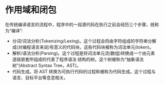 # 作用域和闭包

在传统编译语言的流程中，程序中的一段源代码在执行之前会经历三个步骤，统称为“编译”:

- 分词/词法分析(Tokenizing/Lexing)。这个过程会将由字符组成的字符串分解成(对编程语言来说)有意义的代码块，这些代码块被称为词法单元(token)。
- 解析/语法分析(Parsing)。这个过程是将词法单元流(数组)转换成一个由元素逐级嵌套所组成的代表了程序语法
  结构的树。这个树被称为“抽象语法树”(Abstract Syntax Tree，AST)。
- 代码生成。将 AST 转换为可执行代码的过程称被称为代码生成。这个过程与语言、目标平台等息息相关。

